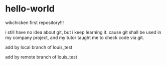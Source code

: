 # hello-world
wikchicken first repository!!!

i still have no idea about git, but i keep learning it. 
cause git shall be used in my company project, and my tutor taught me to check code via git.

add by local branch of louis_test

add  by remote branch of louis_test
